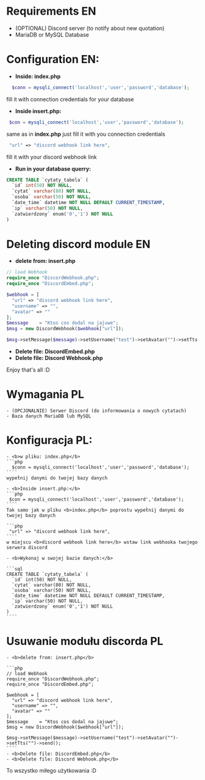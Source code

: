 

# Requirements EN

  - (OPTIONAL) Discord server (to notify about new quotation)
  - MariaDB or MySQL Database


# Configuration EN:

  - <b>Inside: index.php</b>
  ```php
    $conn = mysqli_connect('localhost','user','password','database');
  ````
  fill it with connection credentials for your database

  - <b>Inside insert.php:</b>
  ```php
   $con = mysqli_connect('localhost','user','password','database');
  ````
  same as in <b>index.php</b> just fill it with you connection credentials

  ```php
   "url" => "discord webhook link here",
  ````
  fill it with your discord webhook link

  - <b>Run in your database querry:</b>

  ```sql
  CREATE TABLE `cytaty_tabela` (
    `id` int(50) NOT NULL,
    `cytat` varchar(80) NOT NULL,
    `osoba` varchar(50) NOT NULL,
    `date_time` datetime NOT NULL DEFAULT CURRENT_TIMESTAMP,
    `ip` varchar(50) NOT NULL,
    `zatwierdzony` enum('0','1') NOT NULL
  )
  ````

# Deleting discord module EN

  - <b>delete from: insert.php</b>

  ```php
  // load Webhook
  require_once "DiscordWebhook.php";
  require_once "DiscordEmbed.php";

  $webhook = [
    "url" => "discord webhook link here",
    "username" => "",
    "avatar" => ""
  ];
  $message    = "Ktos cos dodal na jajuwe";
  $msg = new DiscordWebhook($webhook["url"]);

  $msg->setMessage($message)->setUsername("test")->setAvatar("")->setTts("")->send();
  ````
  - <b>Delete file: DiscordEmbed.php</b>
  - <b>Delete file: Discord Webhook.php</b>

Enjoy that's all :D

# Wymagania PL

    - (OPCJONALNIE) Serwer Discord (do informowania o nowych cytatach)
    - Baza danych MariaDB lub MySQL


# Konfiguracja PL:

    - <b>w pliku: index.php</b>
    ```php
      $conn = mysqli_connect('localhost','user','password','database');
    ````
    wypełnij danymi do twojej bazy danych

    - <b>Inside insert.php:</b>
    ```php
     $con = mysqli_connect('localhost','user','password','database');
    ````
    Tak samo jak w pliku <b>index.php</b> poprostu wypełnij danymi do twojej bazy danych

    ```php
     "url" => "discord webhook link here",
    ````
    w miejscu <b>discord webhook link here</b> wstaw link webhooka twojego serwera discord

    - <b>Wykonaj w swojej bazie danych:</b>

    ```sql
    CREATE TABLE `cytaty_tabela` (
      `id` int(50) NOT NULL,
      `cytat` varchar(80) NOT NULL,
      `osoba` varchar(50) NOT NULL,
      `date_time` datetime NOT NULL DEFAULT CURRENT_TIMESTAMP,
      `ip` varchar(50) NOT NULL,
      `zatwierdzony` enum('0','1') NOT NULL
    )
    ````





# Usuwanie modułu discorda PL

    - <b>delete from: insert.php</b>

    ```php
    // load Webhook
    require_once "DiscordWebhook.php";
    require_once "DiscordEmbed.php";

    $webhook = [
      "url" => "discord webhook link here",
      "username" => "",
      "avatar" => ""
    ];
    $message    = "Ktos cos dodal na jajuwe";
    $msg = new DiscordWebhook($webhook["url"]);

    $msg->setMessage($message)->setUsername("test")->setAvatar("")->setTts("")->send();
    ````
    - <b>Delete file: DiscordEmbed.php</b>
    - <b>Delete file: Discord Webhook.php</b>

To wszystko miłego użytkowania :D
